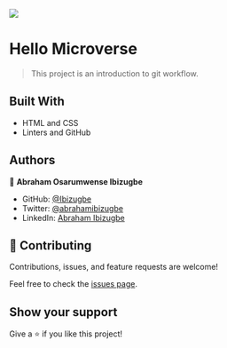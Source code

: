 ![](https://img.shields.io/badge/Microverse-blueviolet)

# Hello Microverse

> This project is an introduction to git workflow.


## Built With

- HTML and CSS
- Linters and GitHub


## Authors

👤 **Abraham Osarumwense Ibizugbe**

- GitHub: [@Ibizugbe](https://github.com/Ibizugbe)
- Twitter: [@abrahamibizugbe](https://twitter.com/AbrahamIbizugbe)
- LinkedIn: [Abraham Ibizugbe](https://www.linkedin.com/in/abraham-ibizugbe-763791115/)


## 🤝 Contributing

Contributions, issues, and feature requests are welcome!

Feel free to check the [issues page](../../issues/).

## Show your support

Give a ⭐️ if you like this project!




